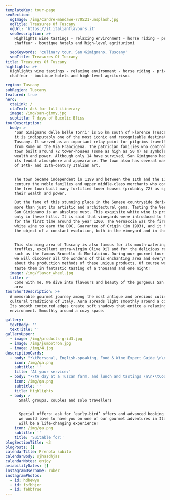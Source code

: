 ```yaml
---
templateKey: tour-page
seoSection:
  ogImage: /img/candre-mandawe-770521-unsplash.jpg
  ogTitle: Treasures Of Tuscany
  ogUrl: 'https://it.italianflavours.it'
  seoDescription: >+
    Highlights wine tastings - relaxing environment - horse riding - private
    chaffeur - boutique hotels and high-level agriturismi

  seoKeywords: 'culinary tour, San Gimignano, Tuscany'
  seoTitle: Treasures Of Tuscany
title: Treasures Of Tuscany
highlights: >+
  Highlights wine tastings - relaxing environment - horse riding - private
  chaffeur - boutique hotels and high-level agriturismi

region: Tuscany
subRegion: Tuscany
featured: true
hero:
  ctaLink: /
  ctaText: Ask for full itinerary
  image: /img/san-gimmy.jpg
  subtitle: 7 days of Bucolic Bliss
tourDescription:
  body: >
    'San Gimignano delle belle Torri' is 56 km south of Florence (Tuscany) and
    it is indisputably one of the most iconic and recognisable destinations in
    Tuscany. It served as an important relay point for pilgrims travelling to or
    from Rome on the Via Francigena. The patrician families who controlled the
    town built around 72 tower-houses (some as high as 50 m) as symbols of their
    wealth and power. Although only 14 have survived, San Gimignano has retained
    its feudal atmosphere and appearance. The town also has several masterpieces
    of 14th- and 15th-century Italian art.


    The town became independent in 1199 and between the 11th and the 13th
    century the noble families and upper middle-class merchants who controlled
    the free town built many fortified tower houses (probably 72) as symbols of
    their wealth and power. 

    But the fame of this stunning place in the Senese countryside derives from
    more than just its artistic and architectural gems. Tasting the Vernaccia di
    San Gimignano is an absolute must. This exquisite white wine is produced
    only in these hills. It is said that vineyards were introduced to this area
    for the first time around the year 1200. The Vernaccia was the first Tuscan
    white wine to earn the DOC, Guarantee of Origin (in 1993), and it has been
    the object of a constant evolution, both in the vineyard and in the cellar. 


    This stunning area of Tuscany is also famous for its mouth-watering
    truffles, excellent extra-virgin Olive Oil and for the delicious red wines,
    such as the famous Brunello di Montalcino. During our gourmet tour together
    we will discover all the wonders of this enchanting area and everything
    about the production methods of these unique products. Of course we will
    taste them in fantastic tasting of a thousand and one night! 
  image: /img/flavor_wheel.jpg
  title: >-
    Come with me. We dive into flavours and beauty of the gorgeous San Gimignano
    area
tourShortDescription: >+
  A memorable gourmet journey among the most antique and precious culinary and
  cultural traditions of Italy. Aura spreads light smoothly around a cozy space.
  Its smooth contoured edges create soft shadows that entice a relaxing
  environment. Smoothly around a cozy space.

gallery:
  textBody: ''
  textTitle: ''
galleryUpper:
  - image: /img/products-grid3.jpg
  - image: /img/jumbotron.jpg
  - image: /img/4.jpg
descriptionCards:
  - body: "•\tPersonal, English-speaking, Food & Wine Expert Guide \n\n•\tTransportation (from the collection point to the final tour destination)\n\n•\tMeals: gourmet breakfast, lunches and dinner, beverages included (with the best selection of local wines)\n\n•\tAccommodations for 6 nights\n\n•\tNumber of people suggested: solo travellers, couples or small groups up to 10 people\n\n•\tTour available from 1st April to 15th July and from 1st September to 15th November"
    icon: /img/qa.png
    subtitle: ''
    title: 'At your service:'
  - body: "•\tA day at a Tuscan farm, and lunch and tastings \n\n•\tCooking classes \n\n•       Visit to Montalcino \n\n•       Visit to the best Tuscan wineries, unforgettable tastings of Brunello di Montalcino and of the best \"Super Tuscan Wines\"\n\n•\tA visit to Volterra, the capital of Alabaster \n\n•\tArtisanal beer tasting \n\n•\tTruffle hunting and a truffle masterclass\n\n•\tVisit to spectacular Siena, and a tour of all its highlights\n\n•\tTastes of fantastic local salamis, cheeses and local sweets\n\n•\tA visit to Asciano, one the most famous landscapes of Italy\n\n•\tA taste of the unmissable Fiorentina steak \n\n•\tSunset apritivos \n\n•\tA stay in a glorious rural agriturismo \n"
    icon: /img/qa.png
    subtitle: ''
    title: Highlights
  - body: >
      Small groups, couples and solo travellers


      Special offers: ask for ‘early-bird’ offers and advanced booking offers,
      we would love to have you on one of our gourmet adventures in Italy, it
      will be a life-changing experience!
    icon: /img/qa.png
    subtitle: ''
    title: 'Suitable for:'
blogSectionTitle: <3
blogPosts: []
calendarTitle: Prenota subito
calendarBody: sjhasdhjas
calendarNotes: enjoy
aviabilityDates: []
instagramUsername: ruber
instagramPhotos:
  - id: hdhewyu
  - id: fsfbhjer
  - id: fehbfrue
---
```


